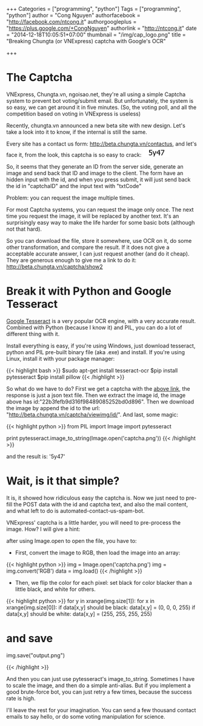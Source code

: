 +++
Categories = ["programming", "python"]
Tags = ["programming", "python"]
author = "Cong Nguyen"
authorfacebook = "http://facebook.com/ntcong.it"
authorgoogleplus = "https://plus.google.com/+CongNguyen"
authorlink = "http://ntcong.it"
date = "2014-12-18T10:05:51+07:00"
thumbnail = "/img/cap_logo.png"
title = "Breaking Chungta (or VNExpress) captcha with Google's OCR"

+++

# The Captcha
VNExpress, Chungta.vn, ngoisao.net, they're all using a simple Captcha system to prevent bot voting/submit email. But unfortunately, the system is so easy, we can get around it in five minutes. (So, the voting poll, and all the competition based on voting in VNExpress is useless)

Recently, chungta.vn announced a new beta site with new design. Let's take a look into it to know, if the internal is still the same.

Every site has a contact us form: http://beta.chungta.vn/contactus, and let's face it, from the look, this captcha is so easy to crack: ![easy](/img/captcha.png) 

So, it seems that they generate an ID from the server side, generate an image and send back that ID and image to the client. The form have an hidden input with the id, and when you press submit, it will just send back the id in "captchaID" and the input text with "txtCode"

Problem: you can request the image multiple times.

For most Captcha systems, you can request the image only once. The next time you request the image, it will be replaced by another text. It's an surprisingly easy way to make the life harder for some basic bots (although not that hard).

So you can download the file, store it somewhere, use OCR on it, do some other transformation, and compare the result. If it does not give a acceptable accurate answer, I can just request another (and do it cheap). They are generous enough to give me a link to do it: http://beta.chungta.vn/captcha/show2

# Break it with Python and Google Tesseract

[Google Tesseract](https://code.google.com/p/tesseract-ocr/) is a very popular OCR engine, with a very accurate result. Combined with Python (because I know it) and PIL, you can do a lot of different thing with it.

Install everything is easy, if you're using Windows, just download tesseract, python and PIL pre-built binary file (aka .exe) and install. If you're using Linux, install it with your package manager:

{{< highlight bash >}}
$sudo apt-get install tesseract-ocr
$pip install pytesseract
$pip install pillow
{{< /highlight >}}

So what do we have to do? First we get a captcha with the [above link](http://beta.chungta.vn/captcha/show2), the response is just a json text file. Then we extract the image id, the image above has id:"22b3fefb9d316f98489085252bd0d896". Then we download the image by append the id to the url: "http://beta.chungta.vn/captcha/viewimg/id/". And last, some magic:

{{< highlight python >}}
from PIL import Image
import pytesseract

print pytesseract.image_to_string(Image.open('captcha.png'))
{{< /highlight >}}

and the result is: '5y47'

# Wait, is it that simple?

It is, it showed how ridiculous easy the captcha is. Now we just need to pre-fill the POST data with the id and captcha text, and also the mail content, and what left to do is automated-contact-us-spam-bot.

VNExpress' captcha is a little harder, you will need to pre-process the image. How? I will give a hint:

after using Image.open to open the file, you have to:

- First, convert the image to RGB, then load the image into an array:

{{< highlight python >}}
img = Image.open('captcha.png')
img = img.convert('RGB')
data = img.load()
{{< /highlight >}}

- Then, we flip the color for each pixel: set black for color blacker than a little black, and white for others.

{{< highlight python >}}
for y in xrange(img.size[1]):
    for x in xrange(img.size[0]):
        if data[x,y] should be black:
            data[x,y] = (0, 0, 0, 255)
        if data[x,y] should be white:
            data[x,y] = (255, 255, 255, 255)
# and save
img.save("output.png")
                
{{< /highlight >}}

And then you can just use pytesseract's image_to_string. Sometimes I have to scale the image, and then do a simple anti-alias. But if you implement a good brute-force bot, you can just retry a few times, because the success rate is high.

I'll leave the rest for your imagination. You can send a few thousand contact emails to say hello, or do some voting manipulation for science.
